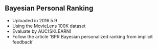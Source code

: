 ## Bayesian Personal Ranking
* Uploaded in 2016.5.9
* Using the MovieLens 100K dataset
* Evaluate by AUC(SKLEARN)
* Follow the article 'BPR Bayesian personalized ranking from implicit feedback'
